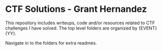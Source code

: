 # CTF Solutions - Grant Hernandez
This repository includes writeups, code and/or resources related to CTF challenges I have solved.
The top level folders are organized by {EVENT}{YY}.

Navigate in to the folders for extra readmes.
